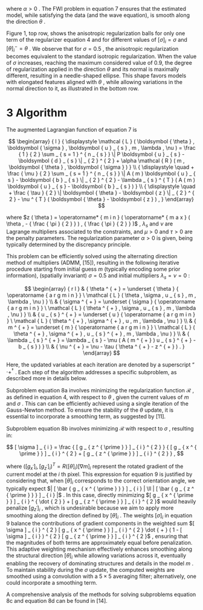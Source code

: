 where $\alpha > 0$ . The FWI problem in equation 7 ensures that the estimated model, while satisfying the data (and the wave equation), is smooth along the direction $\theta$ .

Figure 1, top row, shows the anisotropic regularization balls for only one term of the regularizer equation 4 and for different values of $[ \sigma ] _ { i } = \sigma$ and ${ [ \theta ] _ { i } } ^ { - } = \theta$ . We observe that for $\sigma = 0 . 5$ , the anisotropic regularization becomes equivalent to the standard isotropic regularization. When the value of $\sigma$ increases, reaching the maximum considered value of 0.9, the degree of regularization applied in the direction $\theta$ and its normal is maximally different, resulting in a needle-shaped ellipse. This shape favors models with elongated features aligned with $\theta$ , while allowing variations in the normal direction to it, as illustrated in the bottom row.

# 3 Algorithm

The augmented Lagrangian function of equation 7 is

$$
\begin{array} { l } { \displaystyle \mathcal { L } ( \boldsymbol { \theta } , \boldsymbol { \sigma } , \boldsymbol { u } _ { s } , m , \lambda , \nu ) = \frac { 1 } { 2 } \sum _ { s = 1 } ^ { n _ { s } } \| P \boldsymbol { u } _ { s } - \boldsymbol { d } _ { s } \| _ { 2 } ^ { 2 } + \alpha \mathcal { R } ( m , \boldsymbol { \theta } , \boldsymbol { \sigma } ) } \\ { \displaystyle \quad + \frac { \mu } { 2 } \sum _ { s = 1 } ^ { n _ { s } } \| A ( m ) \boldsymbol { u } _ { s } - \boldsymbol { b } _ { s } \| _ { 2 } ^ { 2 } - \lambda _ { s } ^ { T } ( A ( m ) \boldsymbol { u } _ { s } - \boldsymbol { b } _ { s } ) } \\ { \displaystyle \quad + \frac { \tau } { 2 } \| \boldsymbol { \theta } - \boldsymbol { z } \| _ { 2 } ^ { 2 } - \nu ^ { T } ( \boldsymbol { \theta } - \boldsymbol { z } ) , } \end{array}
$$

where $z ( \theta ) = \operatorname* { m i n } ( \operatorname* { m a x } ( \theta , - { \frac { \pi } { 2 } } ) , { \frac { \pi } { 2 } } )$ , $\lambda _ { s }$ and $\nu$ are Lagrange multipliers associated to the constraints, and $\mu > 0$ and $\tau > 0$ are the penalty parameters. The regularization parameter $\alpha > 0$ is given, being typically determined by the discrepancy principle.

This problem can be efficiently solved using the alternating direction method of multipliers (ADMM, [15]), resulting in the following iterative procedure starting from initial guess $m$ (typically encoding some prior information), (spatially invariant) $\sigma = 0 . 5$ and initial multipliers $\lambda _ { s } = \nu = 0$ :

$$
\begin{array} { r l } & { \theta ^ { + } = \underset { \theta } { \operatorname { a r g m i n } } \ \mathcal { L } ( \theta , \sigma , u _ { s } , m , \lambda , \nu ) } \\ & { \sigma ^ { + } = \underset { \sigma } { \operatorname { a r g m i n } } \ \mathcal { L } ( \theta ^ { + } , \sigma , u _ { s } , m , \lambda , \nu ) } \\ & { u _ { s } ^ { + } = \underset { u } { \operatorname { a r g m i n } } \ \mathcal { L } ( \theta ^ { + } , \sigma ^ { + } , u , m , \lambda , \nu ) } \\ & { m ^ { + } = \underset { m } { \operatorname { a r g m i n } } \ \mathcal { L } ( \theta ^ { + } , \sigma ^ { + } , u _ { s } ^ { + } , m , \lambda , \nu ) } \\ & { \lambda _ { s } ^ { + } = \lambda _ { s } - \mu ( A ( m ^ { + } ) u _ { s } ^ { + } - b _ { s } ) } \\ & { \nu ^ { + } = \nu - \tau ( \theta ^ { + } - z ^ { + } ) . } \end{array}
$$

Here, the updated variables at each iteration are denoted by a superscript “ $\cdot + ^ { \dag }$ . Each step of the algorithm addresses a specific subproblem, as described more in details below.

Subproblem equation 8a involves minimizing the regularization function $\mathcal { R }$ , as defined in equation 4, with respect to $\theta$ , given the current values of $m$ and $\sigma$ . This can can be efficiently achieved using a single iteration of the Gauss-Newton method. To ensure the stability of the $\theta$ update, it is essential to incorporate a smoothing term, as suggested by [11].

Subproblem equation 8b involves minimizing $\mathcal { R }$ with respect to $\sigma$ , resulting in:

$$
[ \sigma ] _ { i } = \frac { [ g _ { z ^ { \prime } } ] _ { i } ^ { 2 } } { [ g _ { x ^ { \prime } } ] _ { i } ^ { 2 } + [ g _ { z ^ { \prime } } ] _ { i } ^ { 2 } } ,
$$

where $\left( \left[ g _ { x ^ { \prime } } \right] _ { i } , \left[ g _ { z ^ { \prime } } \right] _ { i } \right) ^ { T } = R ( [ \theta ] _ { i } ) [ \nabla m ] _ { i }$ represent the rotated gradient of the current model at the $i$ th pixel. This expression for equation 9 is justified by considering that, when $[ \theta ] _ { i }$ corresponds to the correct orientation angle, we typically expect $| [ \bar { g _ { x ^ { \prime } } } ] _ { i } | \ll | [ \bar { g _ { z ^ { \prime } } } ] _ { i } |$ . In this case, directly minimizing $[ g _ { x ^ { \prime } } ] _ { i } ^ { \dot { 2 } } + [ g _ { z ^ { \prime } } ] _ { i } ^ { 2 }$ would heavily penalize $[ g _ { z ^ { \prime } } ] _ { i }$ , which is undesirable because we aim to apply more smoothing along the direction defined by $[ \theta ] _ { i }$ . The weights $[ \sigma ] _ { i }$ in equation 9 balance the contributions of gradient components in the weighted sum $[ \sigma ] _ { i } ^ { 2 } [ g _ { x ^ { \prime } } ] _ { i } ^ { 2 } \dot { + } ( 1 - [ \sigma ] _ { i } ) ^ { 2 } [ g _ { z ^ { \prime } } ] _ { i } ^ { 2 }$ , ensuring that the magnitudes of both terms are approximately equal before penalization. This adaptive weighting mechanism effectively enhances smoothing along the structural direction $[ \theta ] _ { i }$ while allowing variations across it, eventually enabling the recovery of dominating structures and details in the model $m$ . To maintain stability during the $\sigma$ update, the computed weights are smoothed using a convolution with a $5 \times 5$ averaging filter; alternatively, one could incorporate a smoothing term.

A comprehensive analysis of the methods for solving subproblems equation 8c and equation 8d can be found in [14].